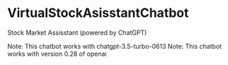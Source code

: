 # VirtualStockAsisstantChatbot
Stock Market Assisstant (powered by ChatGPT)

Note: This chatbot works with chatgpt-3.5-turbo-0613
Note: This chatbot works with version 0.28 of openai
